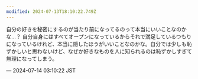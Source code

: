 ```yaml
---
modified: 2024-07-13T18:10:22.749Z
---
```


<p>自分の好きを秘密にするのが当たり前になってるのって本当にいいことなのかな…？ 自分自身にはすべてオープンになっているからそれで満足しているつもりになっているけれど、本当に隠したほうがいいことなのかな。自分では少しも恥ずかしいと思わないけど、なぜか好きなものを人に知られるのは恥ずかしすぎて無理になってしまう。</p>

&mdash; 2024-07-14 03:10:22 JST

<!-- Original URL: https://mastodon.social/@sakuramochi0/112780523782153490-->
